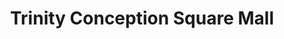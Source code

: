 ---
title: "Trinity Conception Square Mall"
url: /carbonear/trinity-conception-square-mall/
shop: Einkaufszentrum
---
